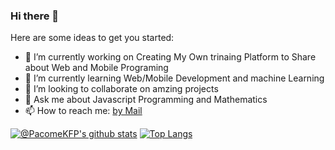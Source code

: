 ### Hi there 👋


Here are some ideas to get you started:

- 🔭 I’m currently working on Creating My Own trinaing Platform to Share about Web and Mobile Programing
- 🌱 I’m currently learning Web/Mobile Development and machine Learning
- 👯 I’m looking to collaborate on amzing projects
- 💬 Ask me about Javascript Programming and Mathematics
- 📫 How to reach me: [by Mail](mailto:pacomekengafe@gmail.com)

  
[![@PacomeKFP's github stats](https://github-readme-stats.vercel.app/api?username=PacomeKFP&show_icons=true&theme=github_dark)](https://github.com/PacomeKFP/github-readme-stats)
[![Top Langs](https://github-readme-stats.vercel.app/api/top-langs/?username=PacomeKFP&layout=compact&theme=github_dark&count_private=true)](https://github.com/PacomeKFP/github-readme-stats)

